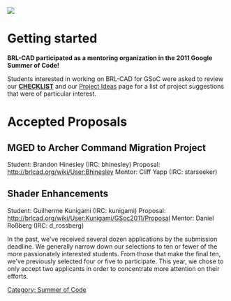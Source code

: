 ![](BRL-CAD_GSoC2011_flyer.png)

# Getting started

**BRL-CAD participated as a mentoring organization in the 2011 Google
Summer of Code!**

Students interested in working on BRL-CAD for GSoC were asked to review
our **[CHECKLIST](Summer_of_Code/Checklist.md)** and our
[Project Ideas](Google_Summer_of_Code/Project_Ideas.md) page for
a list of project suggestions that were of particular interest.

# Accepted Proposals

## MGED to Archer Command Migration Project

Student: Brandon Hinesley (IRC: bhinesley)
Proposal: <http://brlcad.org/wiki/User:Bhinesley>
Mentor: Cliff Yapp (IRC: starseeker)

## Shader Enhancements

Student: Guilherme Kunigami (IRC: kunigami)
Proposal: <http://brlcad.org/wiki/User:Kunigami/GSoc2011/Proposal>
Mentor: Daniel Roßberg (IRC: d_rossberg)

In the past, we've received several dozen applications by the submission
deadline. We generally narrow down our selections to ten or fewer of the
more passionately interested students. From those that make the final
ten, we've previously selected four or five to participate. This year,
we chose to only accept two applicants in order to concentrate more
attention on their efforts.

[Category: Summer of Code](Category:_Summer_of_Code.md)

